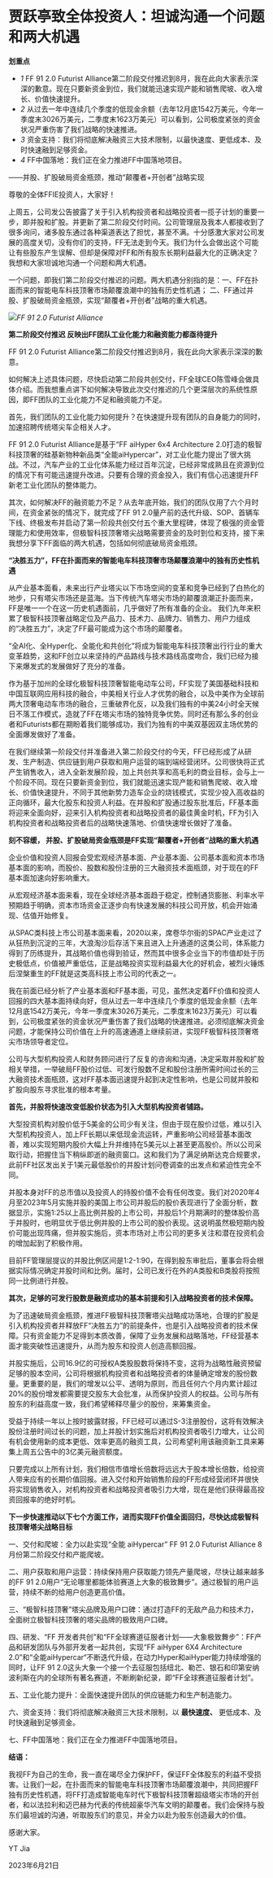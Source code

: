 

# 贾跃亭致全体投资人：坦诚沟通一个问题和两大机遇

**划重点**

  * _1_ FF 91 2.0 Futurist Alliance第二阶段交付推迟到8月，我在此向大家表示深深的歉意。现在只要新资金到位，我们就能迅速实现产能和销售爬坡、收入增长、价值快速提升。
  * _2_ 从过去一年中连续几个季度的低现金余额（去年12月底1542万美元，今年一季度末3026万美元，二季度末1623万美元）可以看到，公司极度紧张的资金状况严重伤害了我们战略的快速推进。
  * _3_ 资金支持：我们将彻底解决融资三大技术限制，以最快速度、更低成本、及时快速融到足够资金。
  * _4_ FF中国落地：我们正在全力推进FF中国落地项目。

——并股、扩股破局资金瓶颈，推动“颠覆者+开创者”战略实现

尊敬的全体FFIE投资人，大家好！

上周五，公司发公告披露了关于引入机构投资者和战略投资者一揽子计划的重要一步，即并股和扩股。并更新了第二阶段交付时间。公司管理层及我本人都接收到了很多询问，诸多股东通过各种渠道表达了担忧，甚至不满。十分感激大家对公司发展的高度关切，没有你们的支持，FF无法走到今天。我们为什么会做出这个可能让有些股东产生误解、但却是保障对FF和所有股东长期利益最大化的正确决定？我想和大家坦诚地沟通一个问题和两大机遇。

一个问题，即我们第二阶段交付推迟的问题。两大机遇分别指的是：一、FF在扑面而来的智能电车科技顶奢市场颠覆浪潮中的独有历史性机遇；
二、FF通过并股、扩股破局资金瓶颈，实现“颠覆者+开创者”战略的重大机遇。

![](https://inews.gtimg.com/news_bt/ODdC-1_4EZzA3q2qbczUHfzmOkPWxDsahgrDeIWkAByioAA/1000)_FF
91 2.0 Futurist Alliance_

**第二阶段交付推迟 反映出FF团队工业化能力和融资能力都亟待提升**

FF 91 2.0 Futurist Alliance第二阶段交付推迟到8月，我在此向大家表示深深的歉意。

如何解决上述具体问题，尽快启动第二阶段共创交付，FF全球CEO陈雪峰会做具体介绍。而我想重点讲下如何解决导致此次交付推迟的几个更深层次的系统性原因，即FF团队的工业化能力不足和融资能力不足。

首先，我们团队的工业化能力如何提升？在快速提升现有团队的自身能力的同时，加速招聘传统塔尖车企相关人才。

FF 91 2.0 Futurist Alliance是基于“FF aiHyper 6x4 Architecture
2.0打造的极智科技顶奢的硅基新物种新品类“全能aiHypercar”，对工业化能力提出了很大挑战。不过，汽车产业的工业化体系能力经过百年沉淀，已经非常成熟且在资源到位的情况下有可能迅速提升改进。只要有合理的资金投入，我们有信心迅速提升FF新老工业化团队的整体能力。

其次，如何解决FF的融资能力不足？从去年底开始，我们的团队仅用了六个月时间，在资金紧张的情况下，就完成了FF 91
2.0量产前的迭代升级、SOP、首辆车下线、终极发布并启动了第一阶段共创交付五个重大里程碑，体现了极强的资金管理能力和使用效率，但极智科技顶奢塔尖战略需要资金的及时到位和支持，接下来我想分享下FF面临的两大机遇，包括如何彻底破局资金瓶颈。

**“决胜五力”，FF在扑面而来的智能电车科技顶奢市场颠覆浪潮中的独有历史性机遇**

从产业基本面看，未来出行产业塔尖以下市场空间的变革和竞争已经到了白热化的地步，只有塔尖市场还是蓝海。当下传统汽车塔尖市场的颠覆浪潮正扑面而来，FF是唯一一个在这一历史机遇面前，几乎做好了所有准备的企业。
我们九年来积累了极智科技顶奢战略定位及产品力、技术力、品牌力、销售力、用户力组成的“决胜五力”，决定了FF最可能成为这个市场的颠覆者。

“全AI化、全Hyper化、全能化和共创化”将成为智能电车科技顶奢出行行业的重大变革趋势，这和FF创立以来坚持的产品路线与技术路线高度吻合，我们已经为接下来爆发式的发展做好了充分的准备。

作为基于加州的全球化极智科技顶奢智能电动车公司，FF实现了美国基础科技和中国互联网应用科技的融合，中美相关行业人才优势的融合，以及中美作为全球前两大顶奢电动车市场的融合，三重破界化反，以及我们独有的中美24小时全天候日不落工作模式，造就了FF在塔尖市场的独特竞争优势。同时还有那么多的创业者和Futurists都在期盼着我们能够成功，我们为独有的中美双基因双主场优势的全面爆发做好了准备。

在我们继续第一阶段交付并准备进入第二阶段交付的今天，FF已经形成了从研发、生产制造、供应链到用户获取和用户运营的端到端经营闭环。公司很快将正式产生销售收入，进入全新发展阶段，加上共创共享和高毛利的商业目标，会与上一个阶段不同。现在只要新资金到位，我们就能迅速实现产能和销售爬坡、收入增长、价值快速提升，不同于其他新势力造车企业的烧钱模式，实现少投入高收益的正向循环，最大化股东和投资人利益。在并股和扩股通过股东批准后，FF基本面将迎来全面向好，迎来引入机构投资者和战略投资者的最佳黄金时机，FF为引入机构投资者和战略投资者后的战略快速落地、价值快速增长做好了准备。

**刻不容缓， 并股、扩股破局资金瓶颈是FF实现“颠覆者+开创者“战略的重大机遇**

企业价值和投资人回报会受宏观经济基本面、产业基本面、公司基本面和资本市场基本面的影响，而股价、股数和股份注册的三大融资技术面瓶颈，对于现在的FF基本面加速向好影响重大。

从宏观经济基本面来看，现在全球经济基本面趋于稳定，控制通货膨胀、利率水平预期趋于明确，资本市场资金正逐步向有快速发展的科技公司开放，机会开始涌现、估值开始修复。

从SPAC类科技上市公司基本面来看，2020以来，席卷华尔街的SPAC产业走过了从狂热到沉淀的三年，大浪淘沙后存活下来且进入上升通道的这类公司，体系能力得到了历练提升，其战略价值也得到验证，然而其中很多企业当下的市值却处于历史极低点，价值被严重低估，正是战略投资实现利益最大化的好机会，被烈火锤炼后涅槃重生的FF就是这类高科技上市公司的代表之一。

我在前面已经分析了产业基本面和FF基本面，可见，虽然决定着FF价值和投资人回报的四大基本面持续向好，但从过去一年中连续几个季度的低现金余额（去年12月底1542万美元，今年一季度末3026万美元，二季度末1623万美元）可以看到，公司极度紧张的资金状况严重伤害了我们战略的快速推进。必须彻底解决资金问题，才能保持公司价值在上升的高速通道上继续前进，实现FF极智科技顶奢塔尖市场领导者定位。

公司与大型机构投资人和财务顾问进行了反复的咨询和沟通，决定采取并股和扩股相关举措，一举破局FF股价过低、可发行股数不足和股份注册所需时间过长的三大融资技术面瓶颈，这对FF基本面迅速提升起到决定性影响，也是公司就并股和扩股向股东寻求批准的根本考量。

**首先，并股将快速改变低股价状态为引入大型机构投资者铺路。**

大型投资机构对股价低于5美金的公司少有关注，但由于现在股价过低，难以引入大型机构投资人，加上FF长期以来低现金流运转，严重影响公司经营基本面改善，难以实现短期内股价大幅上升并维持在5美元以上甚至更高股价。所以公司采取行动，把握住当下稍纵即逝的融资窗口。这和我们为了满足纳斯达克合规要求，此前FF社区发出关于1美元最低股价的并股计划问卷调查的出发点和紧迫性完全不同。

并股本身对FF的总市值以及投资人的持股价值不会有任何改变。我们对2020年4月至2023年5月实施并股的美国上市公司并股后的股价表现进行了全面分析，数据显示，实施1:25以上高比例并股的上市公司，并股后1个月期满时的整体股价高于并股时，也明显优于低比例并股的上市公司的股价表现。这说明虽然极短期内股价可能出现阵痛，但并股实施后，资本市场对上市公司的更多关注和潜在投资机会的增加起到了积极作用。

目前FF管理层提议的并股比例区间是1:2-1:90，在得到股东审批后，董事会将会根据实际情况确定并股时间和比例。届时，公司已发行在外的A类股和B类股将按照同一比例进行并股。

**其次，足够的可发行股数是融资成功的基本前提和引入战略投资者的技术保障。**

为了迅速破局资金瓶颈，推进FF极智科技顶奢塔尖战略成功落地，合理的扩股是引入机构投资者并释放FF“决胜五力”的前提条件，也是引入战略投资者的技术保障。只有资金能力不足得到本质改善，保障了业务发展和战略落地，FF经营基本面才能突破性迅速提升，从而为股东和投资人创造高额回报。

并股实施后，公司16.9亿的可授权A类股股数将保持不变，这将为战略性融资预留足够的股本空间，公司将根据机构投资者和战略投资者的体量确定增发的股份数量。更重要的是，我们的增发以公平、透明为原则，而且任何六个月内累计超过20%的股份增发都需要提交股东大会批准，从而保护投资人的权益。公司与所有股东的利益高度一致，我们希望稀释尽量少的股份，来筹集资金。

受益于持续一年以上按时披露财报，FF已经可以通过S-3注册股份，这将有效解决股份注册时间过长的问题，加上并股计划实施后对机构投资者吸引力增大，让公司有机会使用新的成本更低、效率更高的融资工具，公司希望利用该融资新工具来筹集上周五公告中的3亿美元融资额度。

只要完成以上所有计划，我们相信市值增长倍数将远远大于股本增长倍数，给投资人带来应有的长期价值回报。进入交付和开始销售阶段的FF形成经营闭环并很快将实现销售收入，对机构投资者和战略投资者吸引力大增，现在是他们获得最高投资回报率的绝好时机。

**下一步快速推动以下七个方面工作，进而实现FF价值全面回归，尽快达成极智科技顶奢塔尖战略目标**

一、交付和爬坡：全力以赴实现“全能 aiHypercar” FF 91 2.0 Futurist Alliance 8月份第二阶段交付和产能爬坡。

二、用户获取和用户运营：持续保持用户获取能力领先产量爬坡，尽快让越来越多的FF 91
2.0用户“无论哪里都能体验赛道上大象的极致舞步”。通过极智的用户运营，持续不断的给用户创造更高价值。

三、“极智科技顶奢”塔尖品牌及用户口碑：通过打造FF的无敌产品力和技术力，全面树立极智科技顶奢的塔尖品牌的极致用户口碑。

四、研发、“FF 开发者共创”和“FF全球赛道征服者计划——大象极致舞步”：FF产品和研发团队与外部开发者一起共创，实现“FF aiHyper 6X4
Architecture 2.0”和“全能aiHypercar“不断迭代升级，在动力Hyper和aiHyper能力持续增强的同时，让FF 91
2.0这头大象一个接一个去征服包括纽北、勒芒、银石和印第安纳波利斯在内的全球所有著名赛道，不断刷新纪录，即“FF全球赛道征服者计划”。

五、工业化能力提升：全面快速提升团队的供应链能力和生产制造能力。

六、资金支持：我们将彻底解决融资三大技术限制，以 **最快速度、** 更低成本、及时快速融到足够资金。

七、FF中国落地：我们正在全力推进FF中国落地项目。

**结语：**

我视FF为自己的生命，我一直在竭尽全力保护FF，保证FF全体股东的利益不受损害。让我们一起，在扑面而来的智能电车科技顶奢市场颠覆浪潮中，共同把握FF独有历史性机遇，将FF打造成智能电车时代下极智科技顶奢超级塔尖市场的开创者，和以法拉利和迈巴赫为代表的传统超豪华汽车文明的颠覆者。我们会保持与股东们最坦诚的沟通，听取股东们的意见，并全力以赴为股东创造最大的价值。

感谢大家。

YT Jia

2023年6月21日

